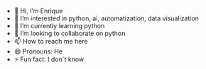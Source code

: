 - 👋 Hi, I’m Enrique
- 👀 I’m interested in python, ai, automatization, data visualization
- 🌱 I’m currently learning python
- 💞️ I’m looking to collaborate on python
- 📫 How to reach me here
- 😄 Pronouns: He
- ⚡ Fun fact: I don´t know

<!---
h3nr77/h3nr77 is a ✨ special ✨ repository because its `README.md` (this file) appears on your GitHub profile.
You can click the Preview link to take a look at your changes.
--->
